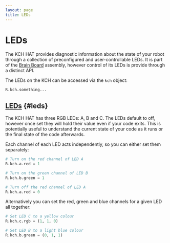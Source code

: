 ```yaml
---
layout: page
title: LEDs
---
```


LEDs
====

The KCH HAT provides diagnostic information about the state of your robot
through a collection of preconfigured and user-controllable LEDs. It is part of
the [Brain Board](/docs/kit/brain_board) assembly, however control of its LEDs
is provide through a distinct API.

The LEDs on the KCH can be accessed via the `kch` object:

~~~~~ python
R.kch.something...
~~~~~

[LEDs](#leds) {#leds}
---------------------

The KCH HAT has three RGB LEDs: A, B and C. The LEDs default to off, however
once set they will hold their value even if your code exits. This is potentially
useful to understand the current state of your code as it runs or the final
state of the code afterwards.

Each channel of each LED acts independently, so you can either set them separately:

~~~~~ python
# Turn on the red channel of LED A
R.kch.a.red = 1

# Turn on the green channel of LED B
R.kch.b.green = 1

# Turn off the red channel of LED A
R.kch.a.red = 0
~~~~~

Alternatively you can set the red, green and blue channels for a given LED all together:

~~~~~ python
# Set LED C to a yellow colour
R.kch.c.rgb = (1, 1, 0)

# Set LED B to a light blue colour
R.kch.b.green = (0, 1, 1)
~~~~~
